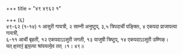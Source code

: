 +++
title = "४९ ४९६२ १"

+++
(६)  
४९-६२ (१-१४) १ आसुरी गायत्री, २ साम्नी अनुष्टुप्, ३,५ त्रिपदार्ची पङ्क्तिः, ४ एकपदा प्राजापत्या गायत्री,  
६-११ आर्ची बृहती, १२ एकपदाऽऽसुरी जगती, १३ याजुषी त्रिष्टुप्, १४ एकपदाऽऽसुरी उष्णिक्।  
यत् क्ष॒त्तारं॒ ह्वय॒त्या श्रा॑वयत्ये॒व तत् ।१। ४९॥  